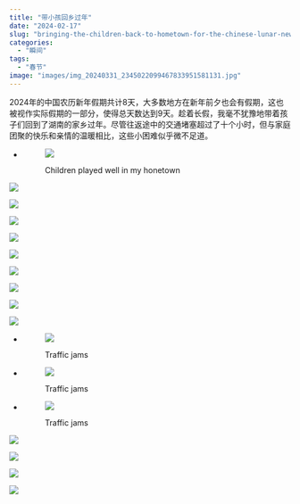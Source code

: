```yaml
---
title: "带小孩回乡过年"
date: "2024-02-17"
slug: "bringing-the-children-back-to-hometown-for-the-chinese-lunar-new-year"
categories: 
  - "瞬间"
tags: 
  - "春节"
image: "images/img_20240331_2345022099467833951581131.jpg"
---
```


2024年的中国农历新年假期共计8天，大多数地方在新年前夕也会有假期，这也被视作实际假期的一部分，使得总天数达到9天。趁着长假，我毫不犹豫地带着孩子们回到了湖南的家乡过年。尽管往返途中的交通堵塞超过了十个小时，但与家庭团聚的快乐和亲情的温暖相比，这些小困难似乎微不足道。


- <figure>
    
    ![](images/img_20240331_2328221348326483269960824.jpg)
    
    <figcaption>
    
    Children played well in my honetown
    
    </figcaption>
    
    </figure>
    
![](images/img_20240331_232659388422618612021415.jpg)

![](images/img_20240331_2327235400643538014595528.jpg)

![](images/img_20240331_2328125737579570527019936.jpg)

![](images/img_20240331_2328031183481723546279399.jpg)

![](images/img_20240331_2327438525241182588767539.jpg)

![](images/img_20240210_1742448002946513581324409.jpg)

![](images/img_20240331_2326342497464091579444958.jpg)

![](images/img_20240331_2327293355672754100005052.jpg)

![](images/img_20240331_2313561996436755491235358.jpg)



- <figure>
    
    ![](images/img_20240331_2344271761726040216742100.jpg)
    
    <figcaption>
    
    Traffic jams
    
    </figcaption>
    
    </figure>
    
- <figure>
    
    ![](images/img_20240331_2345022099467833951581131.jpg)
    
    <figcaption>
    
    Traffic jams
    
    </figcaption>
    
    </figure>
    
- <figure>
    
    ![](images/img_20240331_2337277881754144732177908.jpg)
    
    <figcaption>
    
    Traffic jams
    
    </figcaption>
    
    </figure>
    

![](images/img_20240331_2344084839094601586543886.jpg)

![](images/img_20240331_2355106794741954747714771.jpg)

![](images/img_20240331_2326472171060225525234731.jpg)

![](images/img_20240331_2327108133253424307574074.jpg)
